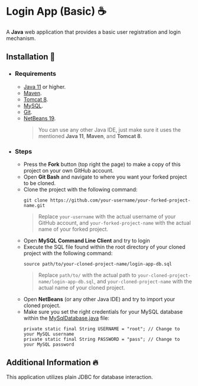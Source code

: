 # Login App (Basic) ☕

A **Java** web application that provides a basic user registration and login mechanism. </br>

## Installation 🔌

- ### Requirements

  - [Java 11](https://docs.aws.amazon.com/corretto/latest/corretto-11-ug/downloads-list.html) or higher.
  - [Maven](https://maven.apache.org/download.cgi).
  - [Tomcat 8](https://tomcat.apache.org/download-80.cgi).
  - [MySQL](https://dev.mysql.com/downloads/mysql/).
  - [Git](https://git-scm.com/downloads).
  - [NetBeans 19](https://netbeans.apache.org/front/main/download/nb19/).
    > You can use any other Java IDE, just make sure it uses the mentioned **Java 11**, **Maven**, and **Tomcat 8**. </br>

- ### Steps

  - Press the **Fork** button (top right the page) to make a copy of this project on your own GitHub account.
  - Open **Git Bash** and navigate to where you want your forked project to be cloned.
  - Clone the project with the following command:
      ```
      git clone https://github.com/your-username/your-forked-project-name.git
      ```
      > Replace `your-username` with the actual username of your GitHub account, and `your-forked-project-name` with the actual name of your forked project. </br>
  - Open **MySQL Command Line Client** and try to login 
  - Execute the SQL file found within the root directory of your cloned project with the following command:
      ```
      source path/to/your-cloned-project-name/login-app-db.sql
      ```
      > Replace `path/to/` with the actual path to `your-cloned-project-name/login-app-db.sql`, and `your-cloned-project-name` with the actual name of your cloned project. </br>
  - Open **NetBeans** (or any other Java IDE) and try to import your cloned project.
  - Make sure you set the right credentials for your MySQL database within the
  [MySqlDatabase.java](https://github.com/arzak21st/login-app-basic/blob/main/src/main/java/dev/arzak21st/loginapp/databases/MySqlDatabase.java) 
  file:
      ```
      private static final String USERNAME = "root"; // Change to your MySQL username
      private static final String PASSWORD = "pass"; // Change to your MySQL password
      ```

## Additional Information 🔥

This application utilizes plain JDBC for database interaction. </br>
